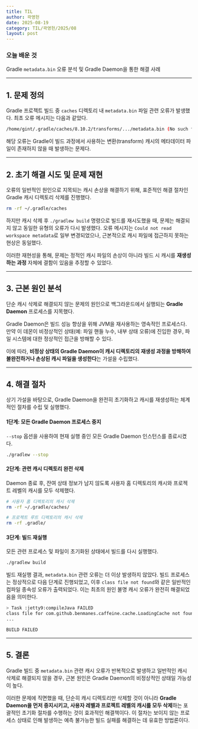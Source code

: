 ```yaml
---
title: TIL
author: 곽영헌
date: 2025-08-19
category: TIL/곽영헌/2025/08
layout: post
---
```


### 오늘 배운 것

 Gradle `metadata.bin` 오류 분석 및 Gradle Daemon을 통한 해결 사례

---

## 1. 문제 정의

Gradle 프로젝트 빌드 중 `caches` 디렉토리 내 `metadata.bin` 파일 관련 오류가 발생했다. 최초 오류 메시지는 다음과 같았다.

```bash
/home/gint/.gradle/caches/8.10.2/transforms/.../metadata.bin (No such file or directory)
```

해당 오류는 Gradle이 빌드 과정에서 사용하는 변환(transform) 캐시의 메타데이터 파일이 존재하지 않을 때 발생하는 문제다.

---

## 2. 초기 해결 시도 및 문제 재현

오류의 일반적인 원인으로 지목되는 캐시 손상을 해결하기 위해, 표준적인 해결 절차인 Gradle 캐시 디렉토리 삭제를 진행했다.

```bash
rm -rf ~/.gradle/caches
```

하지만 캐시 삭제 후 `./gradlew build` 명령으로 빌드를 재시도했을 때, 문제는 해결되지 않고 동일한 유형의 오류가 다시 발생했다. 오류 메시지는 `Could not read workspace metadata`로 일부 변경되었으나, 근본적으로 캐시 파일에 접근하지 못하는 현상은 동일했다.

이러한 재현성을 통해, 문제는 정적인 캐시 파일의 손상이 아니라 빌드 시 캐시를 **재생성하는 과정** 자체에 결함이 있음을 추정할 수 있었다.

---

## 3. 근본 원인 분석

단순 캐시 삭제로 해결되지 않는 문제의 원인으로 백그라운드에서 실행되는 **Gradle Daemon** 프로세스를 지목했다.

Gradle Daemon은 빌드 성능 향상을 위해 JVM을 재사용하는 영속적인 프로세스다. 만약 이 데몬이 비정상적인 상태(예: 파일 핸들 누수, 내부 상태 오류)에 진입한 경우, 파일 시스템에 대한 정상적인 접근을 방해할 수 있다.

이에 따라, **비정상 상태의 Gradle Daemon이 캐시 디렉토리의 재생성 과정을 방해하여 불완전하거나 손상된 캐시 파일을 생성한다**는 가설을 수립했다.

---

## 4. 해결 절차

상기 가설을 바탕으로, Gradle Daemon을 완전히 초기화하고 캐시를 재생성하는 체계적인 절차를 수립 및 실행했다.

#### 1단계: 모든 Gradle Daemon 프로세스 중지

`--stop` 옵션을 사용하여 현재 실행 중인 모든 Gradle Daemon 인스턴스를 종료시켰다.

```bash
./gradlew --stop
```

#### 2단계: 관련 캐시 디렉토리 완전 삭제

Daemon 종료 후, 잔여 상태 정보가 남지 않도록 사용자 홈 디렉토리의 캐시와 프로젝트 레벨의 캐시를 모두 삭제했다.

```bash
# 사용자 홈 디렉토리의 캐시 삭제
rm -rf ~/.gradle/caches/

# 프로젝트 루트 디렉토리의 캐시 삭제
rm -rf .gradle/
```

#### 3단계: 빌드 재실행

모든 관련 프로세스 및 파일이 초기화된 상태에서 빌드를 다시 실행했다.

```bash
./gradlew build
```

빌드 재실행 결과, `metadata.bin` 관련 오류는 더 이상 발생하지 않았다. 빌드 프로세스는 정상적으로 다음 단계로 진행되었고, 이후 `class file not found`와 같은 일반적인 컴파일 종속성 오류가 출력되었다. 이는 최초의 원인 불명 캐시 오류가 완전히 해결되었음을 의미한다.

```bash
> Task :jetty9:compileJava FAILED
class file for com.github.benmanes.caffeine.cache.LoadingCache not found
...

BUILD FAILED
```

---

## 5. 결론

Gradle 빌드 중 `metadata.bin` 관련 캐시 오류가 반복적으로 발생하고 일반적인 캐시 삭제로 해결되지 않을 경우, 근본 원인은 Gradle Daemon의 비정상적인 상태일 가능성이 높다.

이러한 문제에 직면했을 때, 단순히 캐시 디렉토리만 삭제할 것이 아니라 **Gradle Daemon을 먼저 중지시키고, 사용자 레벨과 프로젝트 레벨의 캐시를 모두 삭제**하는 포괄적인 초기화 절차를 수행하는 것이 효과적인 해결책이다. 이 절차는 보이지 않는 프로세스 상태로 인해 발생하는 예측 불가능한 빌드 실패를 해결하는 데 유효한 방법론이다.
